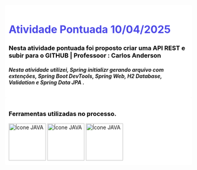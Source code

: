 <div style="background-color: #ffffff; padding: 10px; border-radius: 5px;">
    <h1 style="color:rgb(76, 73, 231);">Atividade Pontuada 10/04/2025 </h1>
     <h3 style="color: #000000;"> Nesta atividade pontuada foi proposto criar uma API REST e subir para o GITHUB |<b> Professoor : Carlos Anderson</b> </h3>
      <h5>Nesta atividade utilizei, Spring initializr gerando arquivo com extenções, Spring Boot DevTools, Spring Web, H2 Database, Validation e Spring Data JPA . </h5>
</div>
<div style="background-color: #ffffff; padding: 10px; border-radius: 5px;">
    <h3 style="color: #000000;">Ferramentas utilizadas no processo.</h3>
    <img src="https://img.icons8.com/?size=100&id=61466&format=png&color=000000" alt="Ícone JAVA" style="width: 100px; height: auto;">
      <img src="https://img.icons8.com/?size=100&id=13679&format=png&color=000000" alt="Ícone JAVA" style="width: 100px; height: auto;">
      <img src="https://img.icons8.com/?size=100&id=QEQQKirln6Tf&format=png&color=000000" alt="Ícone JAVA" style="width: 100px; height: auto;">
   
</div>
